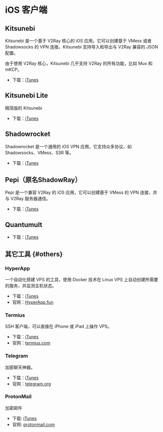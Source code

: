 # iOS 客户端

## Kitsunebi

Kitsunebi 是一个基于 V2Ray 核心的 iOS 应用。它可以创建基于 VMess 或者 Shadowsocks 的 VPN 连接。Kitsunebi 支持导入和导出与 V2Ray 兼容的 JSON 配置。

由于使用 V2Ray 核心，Kitsunebi 几乎支持 V2Ray 的所有功能，比如 Mux 和 mKCP。

* 下载：[iTunes](https://www.v2ray.com/itunes/us/kitsunebi/id1275446921/)

## Kitsunebi Lite

精简版的 Kitsunebi

* 下载：[iTunes](https://www.v2ray.com/itunes/us/kitsunebi-lite/id1387913765/)

## Shadowrocket

Shadowrocket 是一个通用的 iOS VPN 应用，它支持众多协议，如 Shadowsocks、VMess、SSR 等。

* 下载：[iTunes](https://www.v2ray.com/itunes/us/shadowrocket/id932747118/)

## Pepi（原名ShadowRay）

Pepi 是一个兼容 V2Ray 的 iOS 应用，它可以创建基于 VMess 的 VPN 连接，并与 V2Ray 服务器通信。

* 下载：[iTunes](https://www.v2ray.com/itunes/us/pepi/id1283082051/)

## Quantumult

* 下载：[iTunes](https://www.v2ray.com/itunes/us/quantumult/id1252015438/)

## 其它工具 {#others}

### HyperApp

一个自动化搭建 VPS 的工具，使用 Docker 技术在 Linux VPS 上自动创建所需要的服务，并监测主机状态。

* 下载：[iTunes](https://www.v2ray.com/itunes/us/hyperapp/id1179750280/)
* 官网：[HyperApp.fun](https://www.hyperapp.fun/)

### Termius

SSH 客户端，可以直接在 iPhone 或 iPad 上操作 VPS。

* 下载：[iTunes](https://www.v2ray.com/itunes/us/termius/id549039908/)
* 官网：[termius.com](https://www.termius.com)

### Telegram

加密聊天神器。

* 下载：[iTunes](https://www.v2ray.com/itunes/us/telegram-messenger/id686449807/)
* 官网：[telegram.org](https://telegram.org/)

### ProtonMail

加密邮件

* 下载: [iTunes](https://www.v2ray.com/itunes/us/protonmail-encrypted-email/id979659905/)
* 官网: [protonmail.com](https://protonmail.com/)
